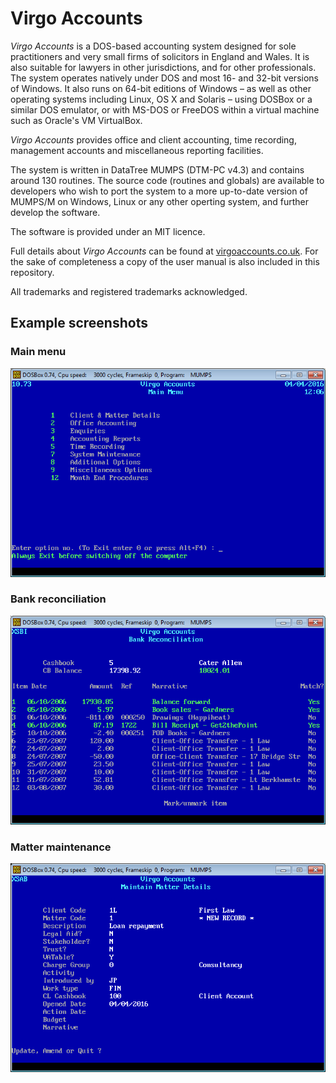 # Virgo Accounts

*Virgo Accounts* is a DOS-based accounting system designed for sole practitioners and very small firms of solicitors in England and Wales. It is also suitable for lawyers in other jurisdictions, and for other professionals. The system operates natively under DOS and most 16- and 32-bit versions of Windows. It also runs on 64-bit editions of Windows – as well as other operating systems including Linux, OS X and Solaris – using DOSBox or a similar DOS emulator, or with MS-DOS or FreeDOS within a virtual machine such as Oracle's VM VirtualBox.

*Virgo Accounts* provides office and client accounting, time recording, management accounts and miscellaneous reporting facilities.

The system is written in DataTree MUMPS (DTM-PC v4.3) and contains around 130 routines. The source code (routines and globals) are available to developers who wish to port the system to a more up-to-date version of MUMPS/M on Windows, Linux or any other operting system, and further develop the software.

The software is provided under an MIT licence.

Full details about *Virgo Accounts* can be found at [virgoaccounts.co.uk](http://www.virgoaccounts.co.uk). For the sake of completeness a copy of the user manual is also included in this repository.

All trademarks and registered trademarks acknowledged.

## Example screenshots

### Main menu

![main menu](images/screenshot-1.png)

### Bank reconciliation

![bank reconciliation](images/screenshot-2.png)

### Matter maintenance

![matter maintenance](images/screenshot-3.png)
